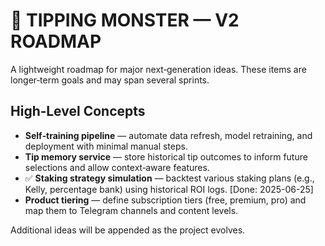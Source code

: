 # 🧠 TIPPING MONSTER — V2 ROADMAP

A lightweight roadmap for major next‑generation ideas. These items are longer‑term goals and may span several sprints.

## High‑Level Concepts

- **Self‑training pipeline** — automate data refresh, model retraining, and deployment with minimal manual steps.
- **Tip memory service** — store historical tip outcomes to inform future selections and allow context‑aware features.
- ✅ **Staking strategy simulation** — backtest various staking plans (e.g., Kelly, percentage bank) using historical ROI logs. [Done: 2025-06-25]
- **Product tiering** — define subscription tiers (free, premium, pro) and map them to Telegram channels and content levels.

Additional ideas will be appended as the project evolves.
